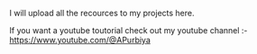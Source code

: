 I will upload all the recources to my projects here. 

If you want a youtube toutorial check out my youtube channel :- https://www.youtube.com/@APurbiya
